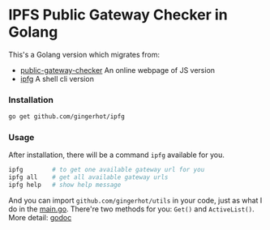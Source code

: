 # IPFS Public Gateway Checker in Golang

This's a Golang version which migrates from:

* [public-gateway-checker](https://github.com/ipfs/public-gateway-checker) An online webpage of JS version
* [ipfg](https://github.com/JayBrown/Tools/tree/master/ipfg)  A shell cli version

### Installation

```bash
go get github.com/gingerhot/ipfg
```

### Usage

After installation, there will be a command `ipfg` available for you.

```bash
ipfg        # to get one available gateway url for you
ipfg all    # get all available gateway urls
ipfg help   # show help message
```
And you can import `github.com/gingerhot/utils` in your code, just as what I do in the [main.go](./main.go).
There're two methods for you: `Get()` and `ActiveList()`. More detail: [godoc](https://godoc.org/github.com/gingerhot/ipfg/utils)
